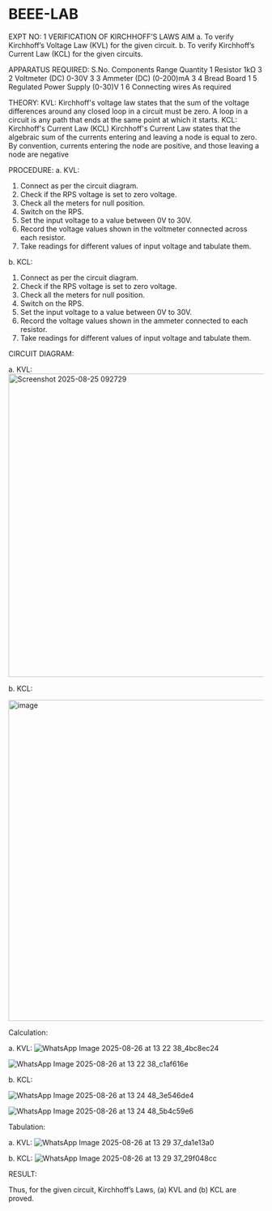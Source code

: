# BEEE-LAB
EXPT NO: 1	VERIFICATION OF KIRCHHOFF’S LAWS
AIM
a.   To verify Kirchhoff’s Voltage Law (KVL) for the given circuit. 
b.   To verify Kirchhoff’s Current Law (KCL) for the given circuits.

APPARATUS REQUIRED:
S.No.	Components	Range	Quantity
1	Resistor	1kΩ	3
2	Voltmeter (DC)	0-30V	3
3	Ammeter (DC)	(0-200)mA	3
4	Bread Board		1
5	Regulated Power Supply	(0-30)V	1
6	Connecting wires		As required

THEORY:
KVL: Kirchhoff's voltage law states that the sum of the voltage differences around any closed loop in a circuit must be zero. A loop in a circuit is any path that ends at the same point at which it starts.
KCL:
Kirchhoff's Current Law (KCL) Kirchhoff's Current Law states that the algebraic sum of the currents entering and leaving a node is equal to zero. By convention, currents entering the node are positive, and those leaving a node are negative


PROCEDURE:
a.   KVL:
1.   Connect as per the circuit diagram.
2.   Check if the RPS voltage is set to zero voltage.
3.   Check all the meters for null position.
4.   Switch on the RPS.
5.   Set the input voltage to a value between 0V to 30V.
6.   Record the voltage values shown in the voltmeter connected across each resistor.
7.   Take readings for different values of input voltage and tabulate them.


b.  KCL:
1.   Connect as per the circuit diagram.
2.   Check if the RPS voltage is set to zero voltage.
3.   Check all the meters for null position.
4.   Switch on the RPS.
5.   Set the input voltage to a value between 0V to 30V.
6.   Record the voltage values shown in the ammeter connected to each resistor.
7.   Take readings for different values of input voltage and tabulate them. 

CIRCUIT DIAGRAM:


a.   KVL:
 <img width="1329" height="598" alt="Screenshot 2025-08-25 092729" src="https://github.com/user-attachments/assets/070a69c8-5096-4f9e-afe2-653054a2e49b" />



b.  KCL:
 
<img width="1381" height="633" alt="image" src="https://github.com/user-attachments/assets/eaf7dd0f-a4e7-49dc-bea8-5012404b6167" />

Calculation:

a.   KVL:
 ![WhatsApp Image 2025-08-26 at 13 22 38_4bc8ec24](https://github.com/user-attachments/assets/94bb45db-7b62-4d78-ba50-be6735dc8160)

![WhatsApp Image 2025-08-26 at 13 22 38_c1af616e](https://github.com/user-attachments/assets/150e6d78-6dc3-422a-ac29-3dc3879cdfb8)


b.  KCL:

![WhatsApp Image 2025-08-26 at 13 24 48_3e546de4](https://github.com/user-attachments/assets/39eb925d-0cd3-4b64-a16e-2ab86549cbf2)

![WhatsApp Image 2025-08-26 at 13 24 48_5b4c59e6](https://github.com/user-attachments/assets/3a03b031-fe10-4cb5-86a0-b83807724b99)


Tabulation:

a.   KVL:
 ![WhatsApp Image 2025-08-26 at 13 29 37_da1e13a0](https://github.com/user-attachments/assets/49604e67-6132-4b80-b472-02feab32a051)



b.  KCL:
![WhatsApp Image 2025-08-26 at 13 29 37_29f048cc](https://github.com/user-attachments/assets/82aa9363-7461-4b26-a2b2-fec7b6e0c72d)



RESULT:

Thus, for the given circuit, Kirchhoff’s Laws, (a) KVL and (b) KCL are proved.
